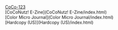 [CoCo-123](CoCo-123/index.html)<br>
[CoCoNutz! E-Zine](CoCoNutz! E-Zine/index.html)<br>
[Color Micro Journal](Color Micro Journal/index.html)<br>
[Hardcopy (US)](Hardcopy (US)/index.html)<br>
